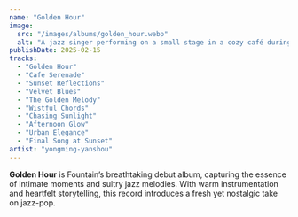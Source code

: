 ```yaml
---
name: "Golden Hour"
image:
  src: "/images/albums/golden_hour.webp"
  alt: "A jazz singer performing on a small stage in a cozy café during sunset, with warm golden light streaming through the windows and an intimate audience watching."
publishDate: 2025-02-15
tracks:
  - "Golden Hour"
  - "Cafe Serenade"
  - "Sunset Reflections"
  - "Velvet Blues"
  - "The Golden Melody"
  - "Wistful Chords"
  - "Chasing Sunlight"
  - "Afternoon Glow"
  - "Urban Elegance"
  - "Final Song at Sunset"
artist: "yongming-yanshou"
---
```


**Golden Hour** is Fountain’s breathtaking debut album, capturing the essence of intimate moments and sultry jazz melodies. With warm instrumentation and heartfelt storytelling, this record introduces a fresh yet nostalgic take on jazz-pop.
